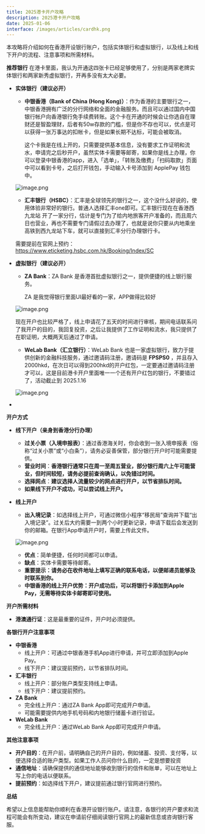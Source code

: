 ```yaml
---
title: 2025港卡开户攻略
description: 2025港卡开户攻略
date: 2025-01-06
interface: /images/articles/cardhk.png
---
```


本攻略将介绍如何在香港开设银行账户，包括实体银行和虚拟银行，以及线上和线下开户的流程、注意事项和所需材料。

**推荐银行**
在港卡里面，我认为开通这四张卡已经足够使用了，分别是两家老牌实体银行和两家新秀虚拟银行，开再多没有太大必要。
- **实体银行（建议必开）**
    - **中银香港（Bank of China (Hong Kong)）**：作为香港的主要银行之一，中银香港拥有广泛的分行网络和全面的金融服务。而且可以通过国内中国银行帐户向香港银行免手续费转账。这个卡在开通的时候会让你选自在理财还是智盈理财，后者有50w存款的门槛，但是你不存也可以，优点是可以获得一张万事达的扣帐卡，但是如果长期不达标，可能会被取消。
        
        这个卡我是在线上开的，只需要提供基本信息，没有要求工作证明和流水，申请完之后秒开户，虽然实体卡需要等邮寄，如果你是线上办理，你可以登录中银香港的app，进入「选单」，「转账及缴费」「扫码取款」页面中可以看到卡号，之后打开钱包，手动输入卡号添加到 ApplePay 钱包中。

    ![image.png](/images/works/gk/image4.png)

    - **汇丰银行（HSBC）**：汇丰是全球领先的银行之一，这个没什么好说的，使用体验非常好的银行。普通人选择汇丰one即可。汇丰银行现在在香港西九龙站
    开了一家分行，估计是专门为了给内地旅客开户准备的，而且周六日也营业，再也不需要专门请假过去办理了，也就是说你只要从内地乘坐高铁到西九龙站下车，就可以直接到汇丰分行办理银行卡。

    需要提前在官网上预约：https://www.eticketing.hsbc.com.hk/Booking/Index/SC

- **虚拟银行（建议必开）**
    - **ZA Bank**：ZA Bank 是香港首批虚拟银行之一，提供便捷的线上银行服务。
        
        ZA 是我觉得银行里面UI最好看的一家，APP做得比较好
        
    
    ![image.png](/images/works/gk/image.png)
    
    现在开户也比较严格了，线上申请花了五天的时间进行审核，期间电话联系问了我开户的目的，我回复投资，之后让我提供了工作证明和流水，我只提供了在职证明，大概两天后通过了申请。
    
    - **WeLab Bank（汇立银行）**：WeLab Bank 也是一家虚拟银行，致力于提供创新的金融科技服务，通过邀请码注册，邀请码是 **FPSPS0** ，并且存入2000hkd，在次日可以得到200hkd的开户红包，一定要通过邀请码注册才可以，这是目前港卡开户里面唯一一个还有开户红包的银行，不要错过了，活动截止到 2025.1.16
    
     ![image.png](/images/works/gk/image%201.png)
    
- 

**开户方式**

- **线下开户（亲身到香港分行办理）**
    - **过关小票（入境申报表）**：通过香港海关时，你会收到一张入境申报表（俗称“过关小票”或“小白条”），请务必妥善保管，部分银行开户时可能需要提供。
    - **营业时间**：**香港银行通常只在周一至周五营业，部分银行周六上午可能营业，但时间较短，请务必提前查询确认，以免错过时间。**
    - **选择网点**：**建议选择人流量较少的网点进行开户，以节省排队时间。**
    - **如果线下开户不成功，可以尝试线上开户。**
- **线上开户**
    - **出入境记录**：如选择线上开户，可通过微信小程序“移民局”查询并下载“出入境记录”。过关后大约需要一到两个小时更新记录，申请下载后会发送到你的邮箱。在银行App申请开户时，需要上传此文件。
    
     ![image.png](/images/works/gk/image%202.png)
    
    - **优点**：简单便捷，任何时间都可以申请。
    - **缺点**：实体卡需要等待邮寄。
    - **重要提示：请务必在收件地址上填写正确的联系电话，以便邮递员能够及时联系到你。**
    - **中银香港的线上开户优势：开户成功后，可以将银行卡添加到Apple Pay，无需等待实体卡邮寄即可使用。**

**开户所需材料**

- **港澳通行证**：这是最重要的证件，开户时必须提供。

**各银行开户注意事项**

- **中银香港**
    - 线上开户：可通过中银香港手机App进行申请，并可立即添加到Apple Pay。
    - 线下开户：建议提前预约，以节省排队时间。
- **汇丰银行**
    - 线上开户：部分账户类型支持线上申请。
    - 线下开户：建议提前预约。
- **ZA Bank**
    - 完全线上开户：通过ZA Bank App即可完成开户申请。
    - 可能需要提供内地手机号码和内地银行储蓄卡进行验证。
- **WeLab Bank**
    - 完全线上开户：通过WeLab Bank App即可完成开户申请。

**其他注意事项**

- **开户目的**：在开户前，请明确自己的开户目的，例如储蓄、投资、支付等，以便选择合适的账户类型。如果工作人员问你什么目的，一定是想要投资
- **通信地址**：请确保提供的通信地址能够收到银行的信件和账单，可以在地址上写上你的电话以便联系。
- **提前预约**：如选择线下开户，建议提前通过银行官网进行预约。

**总结**

希望以上信息能帮助你顺利在香港开设银行账户。请注意，各银行的开户要求和流程可能会有所变动，建议在申请前仔细阅读银行官网上的最新信息或咨询银行客服。